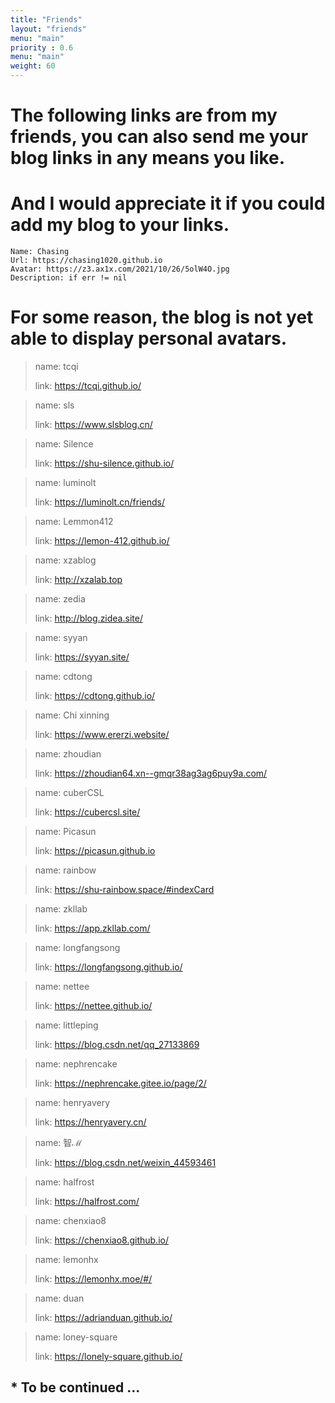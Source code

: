 ```yaml
---
title: "Friends"
layout: "friends"
menu: "main"
priority : 0.6
menu: "main"
weight: 60
---
```

# The following links are from my friends, you can also send me your blog links in any means you like.

# And I would appreciate it if you could add my blog to your links.

	Name: Chasing
	Url: https://chasing1020.github.io
	Avatar: https://z3.ax1x.com/2021/10/26/5olW4O.jpg
	Description: if err != nil

# For some reason, the blog is not yet able to display personal avatars.



>    name: tcqi
>
>    link: https://tcqi.github.io/

>    name: sls
>
>    link: https://www.slsblog.cn/

>    name: Silence
>
>    link: https://shu-silence.github.io/

>    name: luminolt
>
>    link: https://luminolt.cn/friends/

>    name: Lemmon412
>
>    link: https://lemon-412.github.io/

>    name: xzablog
>
>    link: http://xzalab.top

>    name: zedia
>
>    link: http://blog.zidea.site/

>    name: syyan
>
>    link: https://syyan.site/

>    name: cdtong
>
>    link: https://cdtong.github.io/

>    name: Chi xinning
>
>    link: https://www.ererzi.website/

>    name: zhoudian
>
>    link: https://zhoudian64.xn--gmqr38ag3ag6puy9a.com/

>    name: cuberCSL
>
>    link: https://cubercsl.site/

>    name: Picasun
>
>    link: https://picasun.github.io

>    name: rainbow
>
>    link: https://shu-rainbow.space/#indexCard

>    name: zkllab
>
>    link: https://app.zkllab.com/

>    name: longfangsong
>
>    link: https://longfangsong.github.io/

>    name: nettee
>
>    link: https://nettee.github.io/

>    name: littleping
>
>    link: https://blog.csdn.net/qq_27133869

>    name: nephrencake
>
>    link: https://nephrencake.gitee.io/page/2/

>    name: henryavery
>
>    link: https://henryavery.cn/

>    name: 智ℳ
>
>    link: https://blog.csdn.net/weixin_44593461


>    name: halfrost
>
>    link: https://halfrost.com/

>    name: chenxiao8
>    
>    link: https://chenxiao8.github.io/


>    name: lemonhx
>    
>    link: https://lemonhx.moe/#/

>    name: duan
>    
>    link: https://adrianduan.github.io/


>    name: loney-square
>    
>    link: https://lonely-square.github.io/

### 

## * To be continued ...

​    
